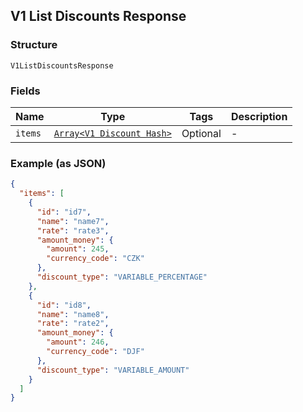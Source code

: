 ## V1 List Discounts Response

### Structure

`V1ListDiscountsResponse`

### Fields

| Name | Type | Tags | Description |
|  --- | --- | --- | --- |
| `items` | [`Array<V1 Discount Hash>`](/doc/models/v1-discount.md) | Optional | - |

### Example (as JSON)

```json
{
  "items": [
    {
      "id": "id7",
      "name": "name7",
      "rate": "rate3",
      "amount_money": {
        "amount": 245,
        "currency_code": "CZK"
      },
      "discount_type": "VARIABLE_PERCENTAGE"
    },
    {
      "id": "id8",
      "name": "name8",
      "rate": "rate2",
      "amount_money": {
        "amount": 246,
        "currency_code": "DJF"
      },
      "discount_type": "VARIABLE_AMOUNT"
    }
  ]
}
```

